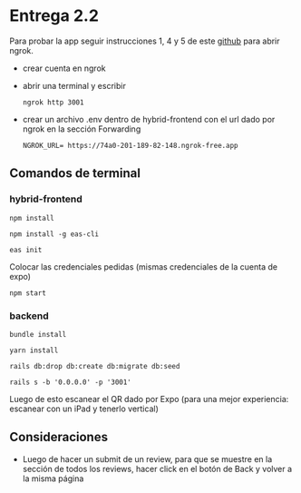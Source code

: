 # Entrega 2.2

Para probar la app seguir instrucciones 1, 4 y 5 de este [github](https://github.com/icc4203-202420/ngrok-tutorial?tab=readme-ov-file) para abrir ngrok.

- crear cuenta en ngrok
- abrir una terminal y escribir

  `ngrok http 3001`

- crear un archivo .env dentro de hybrid-frontend con el url dado por ngrok en la sección Forwarding

  `NGROK_URL= https://74a0-201-189-82-148.ngrok-free.app`

## Comandos de terminal

### hybrid-frontend

`npm install`

`npm install -g eas-cli`

`eas init`

Colocar las credenciales pedidas (mismas credenciales de la cuenta de expo)

`npm start`

### backend

`bundle install`

`yarn install`

`rails db:drop db:create db:migrate db:seed`

`rails s -b '0.0.0.0' -p '3001'`

Luego de esto escanear el QR dado por Expo (para una mejor experiencia: escanear con un iPad y tenerlo vertical)

## Consideraciones

- Luego de hacer un submit de un review, para que se muestre en la sección de todos los reviews, hacer click en el botón de Back y volver a la misma página
